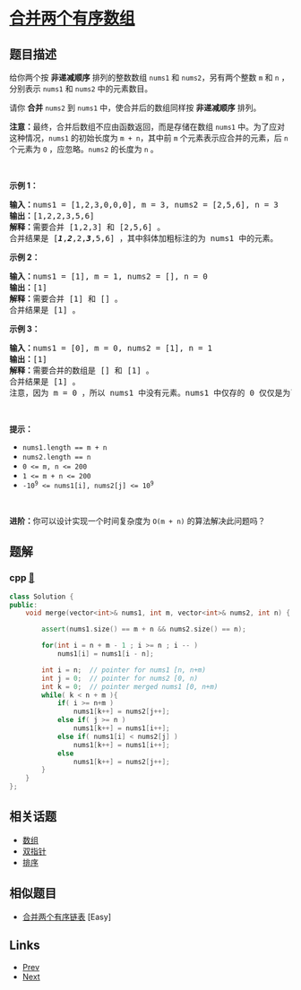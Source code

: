 
# [合并两个有序数组](https://leetcode-cn.com/problems/merge-sorted-array)

## 题目描述

<p>给你两个按 <strong>非递减顺序</strong> 排列的整数数组&nbsp;<code>nums1</code><em> </em>和 <code>nums2</code>，另有两个整数 <code>m</code> 和 <code>n</code> ，分别表示 <code>nums1</code> 和 <code>nums2</code> 中的元素数目。</p>

<p>请你 <strong>合并</strong> <code>nums2</code><em> </em>到 <code>nums1</code> 中，使合并后的数组同样按 <strong>非递减顺序</strong> 排列。</p>

<p><strong>注意：</strong>最终，合并后数组不应由函数返回，而是存储在数组 <code>nums1</code> 中。为了应对这种情况，<code>nums1</code> 的初始长度为 <code>m + n</code>，其中前 <code>m</code> 个元素表示应合并的元素，后 <code>n</code> 个元素为 <code>0</code> ，应忽略。<code>nums2</code> 的长度为 <code>n</code> 。</p>

<p>&nbsp;</p>

<p><strong>示例 1：</strong></p>

<pre>
<strong>输入：</strong>nums1 = [1,2,3,0,0,0], m = 3, nums2 = [2,5,6], n = 3
<strong>输出：</strong>[1,2,2,3,5,6]
<strong>解释：</strong>需要合并 [1,2,3] 和 [2,5,6] 。
合并结果是 [<em><strong>1</strong></em>,<em><strong>2</strong></em>,2,<em><strong>3</strong></em>,5,6] ，其中斜体加粗标注的为 nums1 中的元素。
</pre>

<p><strong>示例 2：</strong></p>

<pre>
<strong>输入：</strong>nums1 = [1], m = 1, nums2 = [], n = 0
<strong>输出：</strong>[1]
<strong>解释：</strong>需要合并 [1] 和 [] 。
合并结果是 [1] 。
</pre>

<p><strong>示例 3：</strong></p>

<pre>
<strong>输入：</strong>nums1 = [0], m = 0, nums2 = [1], n = 1
<strong>输出：</strong>[1]
<strong>解释：</strong>需要合并的数组是 [] 和 [1] 。
合并结果是 [1] 。
注意，因为 m = 0 ，所以 nums1 中没有元素。nums1 中仅存的 0 仅仅是为了确保合并结果可以顺利存放到 nums1 中。
</pre>

<p>&nbsp;</p>

<p><strong>提示：</strong></p>

<ul>
	<li><code>nums1.length == m + n</code></li>
	<li><code>nums2.length == n</code></li>
	<li><code>0 &lt;= m, n &lt;= 200</code></li>
	<li><code>1 &lt;= m + n &lt;= 200</code></li>
	<li><code>-10<sup>9</sup> &lt;= nums1[i], nums2[j] &lt;= 10<sup>9</sup></code></li>
</ul>

<p>&nbsp;</p>

<p><strong>进阶：</strong>你可以设计实现一个时间复杂度为 <code>O(m + n)</code> 的算法解决此问题吗？</p>


## 题解

### cpp [🔗](merge-sorted-array.cpp) 
```cpp
class Solution {
public:
    void merge(vector<int>& nums1, int m, vector<int>& nums2, int n) {

        assert(nums1.size() == m + n && nums2.size() == n);

        for(int i = n + m - 1 ; i >= n ; i -- )
            nums1[i] = nums1[i - n];

        int i = n;  // pointer for nums1 [n, n+m)
        int j = 0;  // pointer for nums2 [0, n)
        int k = 0;  // pointer merged nums1 [0, n+m)
        while( k < n + m ){
            if( i >= n+m )
                nums1[k++] = nums2[j++];
            else if( j >= n )
                nums1[k++] = nums1[i++];
            else if( nums1[i] < nums2[j] )
                nums1[k++] = nums1[i++];
            else
                nums1[k++] = nums2[j++];
        }
    }
};

```


## 相关话题

- [数组](https://leetcode-cn.com/tag/array) 
- [双指针](https://leetcode-cn.com/tag/two-pointers) 
- [排序](https://leetcode-cn.com/tag/sorting) 


## 相似题目

- [合并两个有序链表](../merge-two-sorted-lists/README.md)  [Easy] 


## Links

- [Prev](../partition-list/README.md) 
- [Next](../gray-code/README.md) 

